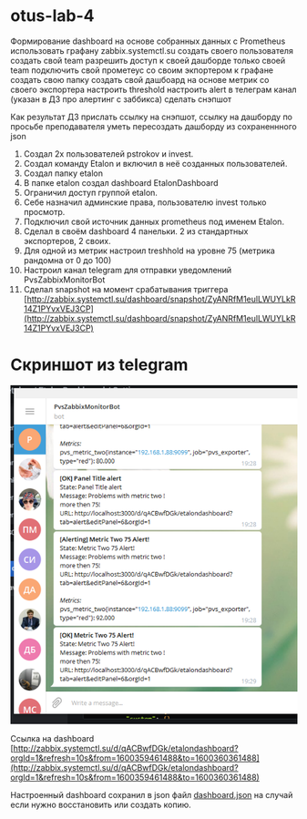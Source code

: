 # otus-lab-4
Формирование dashboard на основе собранных данных с Prometheus
использовать графану zabbix.systemctl.su
создать своего пользователя
создать свой team
разрешить доступ к своей дашборде только своей team
подключить свой прометеус со своим экпортером к графане
создать свою папку
создать свой дашбоард на основе метрик со своего экспортера
настроить threshold
настроить alert в телеграм канал (указан в ДЗ про алертинг с заббикса)
сделать снэпшот

Как результат ДЗ прислать ссылку на снэпшот, ссылку на дашборду
по просьбе преподавателя уметь пересоздать дашборду из сохраненнного json

1. Создал 2х пользователей pstrokov и invest.
2. Создал команду Etalon и включил в неё созданных пользователей.
3. Создал папку etalon
4. В папке etalon создал dashboard EtalonDashboard
5. Ограничил доступ группой etalon.
6. Себе назначил админские права, пользователю invest только просмотр.
7. Подключил свой источник данных prometheus под именем Etalon.
8. Сделал в своём dashboard 4 панельки. 2 из стандартных экспортеров, 2 своих.
9. Для одной из метрик настроил treshhold на уровне 75 (метрика рандомна от 0 до 100)
10. Настроил канал telegram для отправки уведомлений PvsZabbixMonitorBot
11. Сделал snapshot на момент срабатывания триггера
[http://zabbix.systemctl.su/dashboard/snapshot/ZyANRfM1eulLWUYLkR14Z1PYvxVEJ3CP](http://zabbix.systemctl.su/dashboard/snapshot/ZyANRfM1eulLWUYLkR14Z1PYvxVEJ3CP)

# Скриншот из telegram
![](result/Screenshot_41.png)


Ссылка на dashboard [http://zabbix.systemctl.su/d/qACBwfDGk/etalondashboard?orgId=1&refresh=10s&from=1600359461488&to=1600360361488](http://zabbix.systemctl.su/d/qACBwfDGk/etalondashboard?orgId=1&refresh=10s&from=1600359461488&to=1600360361488)

Настроенный dashboard сохранил в json файл [dashboard.json](dashboard.json) на случай если нужно восстановить или создать копию.

